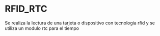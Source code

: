 # RFID_RTC
Se realiza la lectura de una tarjeta o dispositivo con tecnologia rfid y se utiliza un modulo rtc para el tiempo
